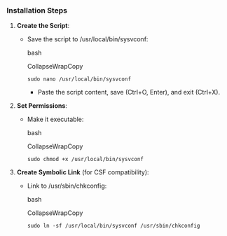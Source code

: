 ### Installation Steps

1. **Create the Script**:
    - Save the script to /usr/local/bin/sysvconf:
        
        bash
        
        CollapseWrapCopy
        
        `sudo nano /usr/local/bin/sysvconf`
        
        - Paste the script content, save (Ctrl+O, Enter), and exit (Ctrl+X).
2. **Set Permissions**:
    - Make it executable:
        
        bash
        
        CollapseWrapCopy
        
        `sudo chmod +x /usr/local/bin/sysvconf`
        
3. **Create Symbolic Link** (for CSF compatibility):
    - Link to /usr/sbin/chkconfig:
        
        bash
        
        CollapseWrapCopy
        
        `sudo ln -sf /usr/local/bin/sysvconf /usr/sbin/chkconfig`
